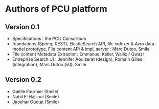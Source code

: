 # Authors of PCU platform

## Version 0.1

* Specifications : the PCU Consortium
* foundations (Spring, REST), ElasticSearch API, file indexer & Avro data model prototype, File content API & impl, server : Marc Dutoo, Smile
* File content Metadata Extractor : Emmanuel Keller, Wallix / Qwazr
* Entreprise Search UI : Jennifer Aouizerat (design), Romain Gilles (integration), Marc Dutoo (v0), Smile

## Version 0.2

* Gaëlle Fournier (Smile)
* Nabil El Hajjioui (Smile)
* Jaouhar Guetat (Smile)
